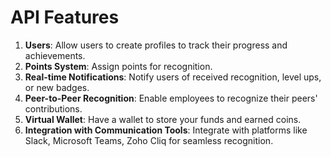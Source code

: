 # API Features


1. **Users**: Allow users to create profiles to track their progress and achievements.
2. **Points System**: Assign points for recognition.
3. **Real-time Notifications**: Notify users of received recognition, level ups, or new badges.
4. **Peer-to-Peer Recognition**: Enable employees to recognize their peers' contributions.
5. **Virtual Wallet**: Have a wallet to store your funds and earned coins.
6. **Integration with Communication Tools**: Integrate with platforms like Slack, Microsoft Teams, Zoho Cliq for seamless recognition.
